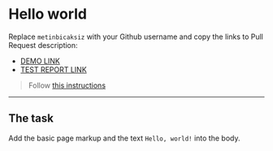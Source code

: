 # Hello world
Replace `metinbicaksiz` with your Github username and copy the links to Pull Request description:
- [DEMO LINK](https://metinbicaksiz.github.io/layout_hello-world/)
- [TEST REPORT LINK](https://metinbicaksiz.github.io/layout_hello-world/report/html_report/)

> Follow [this instructions](https://mate-academy.github.io/layout_task-guideline/#how-to-solve-the-layout-tasks-on-github)
___

## The task 
Add the basic page markup and the text `Hello, world!` into the body.
